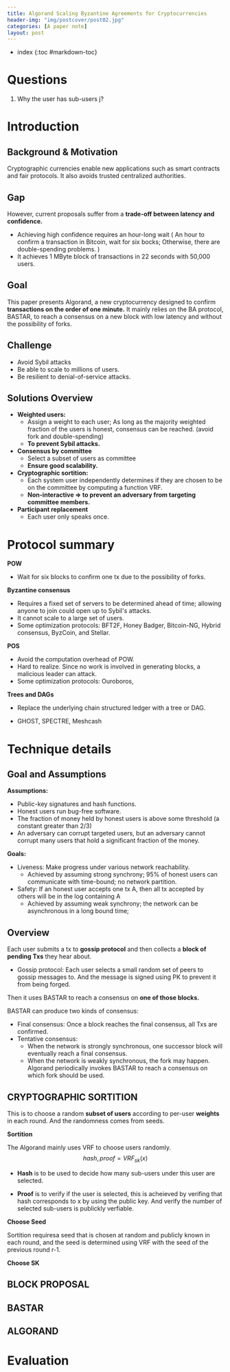 ```yaml
---
title: Algorand Scaling Byzantine Agreements for Cryptocurrencies
header-img: "img/postcover/post02.jpg"
categories: [A paper note]
layout: post
---
```

- index
{:toc #markdown-toc}
# Questions

1. Why the user has sub-users j?

# Introduction

## Background & Motivation

Cryptographic currencies enable new applications such as smart contracts and fair protocols. It also avoids trusted centralized authorities.

## Gap

However, current proposals suffer from a **trade-off between latency and confidence.** 

- Achieving high confidence requires an hour-long wait ( An hour to confirm a transaction in Bitcoin, wait for six bocks; Otherwise, there are double-spending problems. )
- It achieves 1 MByte block of transactions in 22 seconds with 50,000 users.

## Goal

This paper presents Algorand, a new cryptocurrency designed to confirm **transactions on the order of one minute.** It mainly relies on the BA protocol, BASTAR, to reach a consensus on a new block with low latency and without the possibility of forks. 

## Challenge

- Avoid Sybil attacks
- Be able to scale to millions of users.
- Be resilient to denial-of-service attacks. 

## Solutions Overview

- **Weighted users:** 
  - Assign a weight to each user; As long as the majority weighted fraction of the users is honest, consensus can be reached. (avoid fork and double-spending)
  - **To prevent Sybil attacks.**
- **Consensus by committee** 
  - Select a subset of users as committee
  - **Ensure good scalability.** 
- **Cryptographic sortition:** 
  - Each system user independently determines if they are chosen to be on the committee by computing a function VRF. 
  - **Non-interactive  => to prevent an adversary from targeting committee members.** 
- **Participant replacement**
  - Each user only speaks once.

# Protocol summary

**POW**

- Wait for six blocks to confirm one tx due to the possibility of forks.

**Byzantine consensus**

- Requires a fixed set of servers to be determined ahead of time; allowing anyone to join could open up to Sybil's attacks. 
- It cannot scale to a large set of users.
- Some optimization protocols: BFT2F, Honey Badger, Bitcoin-NG, Hybrid consensus, ByzCoin, and Stellar.

**POS**

- Avoid the computation overhead of POW.
- Hard to realize. Since no work is involved in generating blocks, a malicious leader can attack. 
- Some optimization protocols: Ouroboros, 

**Trees and DAGs**

- Replace the underlying chain structured ledger with a tree or DAG.

- GHOST, SPECTRE, Meshcash 

# Technique details

## Goal and Assumptions

**Assumptions:**

- Public-key signatures and hash functions. 
- Honest users run bug-free software.
- The fraction of money held by honest users is above some threshold (a constant greater than 2/3)
- An adversary can corrupt targeted users, but an adversary cannot corrupt many users that hold a significant fraction of the money.

**Goals:**

- Liveness: Make progress under various network reachability.
  - Achieved by assuming strong synchrony; 95% of honest users can communicate with time-bound; no network partition. 
- Safety: If an honest user accepts one tx A, then all tx accepted by others will be in the log containing A
  - Achieved by assuming weak synchrony; the network can be asynchronous in a long bound time; 

## Overview

Each user submits a tx to **gossip protocol** and then collects a **block of pending Txs** they hear about.

- Gossip protocol: Each user selects a small random set of peers to gossip messages to. And the message is signed using PK to prevent it from being forged.

Then it uses BASTAR to reach a consensus on **one of those blocks.** 

BASTAR can produce two kinds of consensus:

- Final consensus: Once a block reaches the final consensus, all Txs are confirmed. 
- Tentative consensus:
  - When the network is strongly synchronous, one successor block will eventually reach a final consensus.
  - When the network is weakly synchronous, the fork may happen. Algorand periodically invokes BASTAR to reach a consensus on which fork should be used.

## CRYPTOGRAPHIC SORTITION

This is to choose a random **subset of users** according to per-user **weights** in each round. And the randomness comes from seeds.

**Sortition**

The Algorand mainly uses VRF to choose users randomly. 
$$
hash,  proof = VRF_{sk}(x)
$$

- **Hash** is to be used to decide how many sub-users under this user are selected. 

- **Proof** is to verify if the user is selected, this is acheieved by verifing that hash corresponds to x by using the public key. And verify the number of selected sub-users is publickly verfiable.

**Choose Seed**

Sortition requiresa seed that is chosen at random and publicly known in each round, and the seed is determined using VRF with the seed of the previous round r-1.

**Choose SK**





## BLOCK PROPOSAL

## BASTAR

## ALGORAND

# Evaluation









